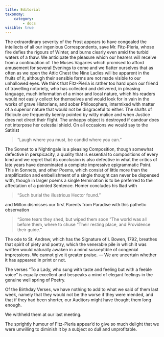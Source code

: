 ```yaml
---
title: Editorial
taxonomy:
    category:
        - docs
visible: true
---
```


The extraordinary severity of the Frost appears to have congealed the intellects of all our ingenious Correspondents, save Mr. Fitz-Pieria, whose fire defies the rigours of Winter, and burns clearly even amid the turbid waters of a thaw. We anticipate the pleasure which our hearers will receive from a continuation of The Muses Vagaries which promised to afford amusement for several Evenings to come and we flatter ourselves that as often as we open the Attic Chest the Nine Ladies will be apparent in the fruits of it, although their sensible forms are not made visible to our unhallowed eyes. We think that Fitz-Pieria is rather too hard upon our friend of travelling notoriety, who has collected and delivered, in pleasing language, much information of a minor and local nature, which his readers would not easily collect for themselves and would look for in vain in the works of grave Historians, and sober Philosophers, intermixed with matter of a superior nature that would not be disgraceful to either. The shafts of Ridicule are frequently keenly pointed by witty malice and when Justice does not direct their flight. The unhappy object is destroyed if candour does not interpose her celestial shield. On all occasions we would say to the Satirist

> “Laugh where you must, be candid where you can.”

The Sonnet to a Nightingale is a pleasing Composition, though somewhat defective in perspicacity, a quality that is essential to compositions of every kind and we regret that its conclusion is also defective in what the critics of late years have denominated a complete impressive epigrammatic Point. This in Sonnets, and other Poems, which consist of little more than the amplification and embellishment of a single thought can never be dispensed with, though in larger poems a single termination is to be preferred to the affectation of a pointed Sentence. Homer concludes his Iliad with

> “Such burial the illustrious Hector found.”
	
and Milton dismisses our first Parents from Paradise with this pathetic observation

> 	“Some tears they shed, but wiped them soon
> 	“The world was all before them, where to chuse
> 	“Their resting place, and Providence their guide.”

The ode to St. Andrew, which has the Signature of I. Bowen, 1792, breathes that spirit of piety and poetry, which the venerable pile in which it was written would naturally awaken in a mind susceptible of congenial impressions. We cannot give it greater praise. — We are uncertain whether it has appeared in print or not.

The verses “To a Lady, who sung with taste and feeling but with a feeble voice” is equally excellent and bespeaks a mind of elegant feelings in the genuine well spring of Poetry.

Of the Birthday Verses, we have nothing to add to what we said of them last week, namely that they would not be the worse if they were mended, and that if they had been shorter, our Auditors might have thought them long enough. 

We withheld them at our last meeting.

The sprightly humour of Fitz-Pieria appear’d to give so much delight that we were unwilling to diminish it by a subject so dull and unprofitable.